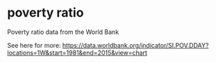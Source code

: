 # poverty ratio
Poverty ratio data from the World Bank

See here for more: https://data.worldbank.org/indicator/SI.POV.DDAY?locations=1W&start=1981&end=2015&view=chart
